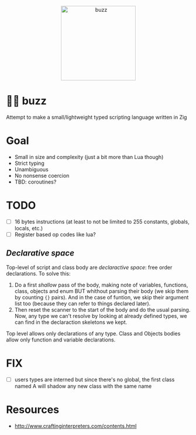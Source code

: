 <p align="center">
    <img src="https://github.com/giann/buzz/raw/main/logo.png" alt="buzz" width="204" height="204">
</p>

# 👨‍🚀 buzz
Attempt to make a small/lightweight typed scripting language written in Zig

# Goal
- Small in size and complexity (just a bit more than Lua though)
- Strict typing
- Unambiguous
- No nonsense coercion
- TBD: coroutines?

# TODO
- [ ] 16 bytes instructions (at least to not be limited to 255 constants, globals, locals, etc.)
- [ ] Register based op codes like lua?

## _Declarative space_
Top-level of script and class body are _declaractive space_: free order declarations.
To solve this:
1. Do a first _shallow_ pass of the body, making note of variables, functions, class, objects and enum BUT whithout parsing their body (we skip them by counting `{}` pairs). And in the case of funtion, we skip their argument list too (because they can refer to things declared later).
3. Then reset the scanner to the start of the body and do the usual parsing. Now, any type we can't resolve by looking at already defined types, we can find in the declaraction skeletons we kept.

Top level allows only declarations of any type.
Class and Objects bodies allow only function and variable declarations.

# FIX
- [ ] users types are interned but since there's no global, the first class named A will shadow any new class with the same name

# Resources
- http://www.craftinginterpreters.com/contents.html
